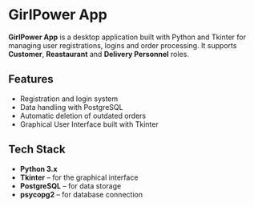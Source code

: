# GirlPower App

**GirlPower App** is a desktop application built with Python and Tkinter for managing user registrations, logins and order processing. It supports **Customer**, **Reastaurant** and **Delivery Personnel** roles.

## Features

- Registration and login system
- Data handling with PostgreSQL
- Automatic deletion of outdated orders
- Graphical User Interface built with Tkinter

## Tech Stack

- **Python 3.x**
- **Tkinter** – for the graphical interface
- **PostgreSQL** – for data storage
- **psycopg2** – for database connection